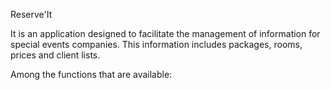 Reserve'It

It is an application designed to facilitate the management of information for special events companies. This information includes packages, rooms, prices and client lists. 

Among the functions that are available:
